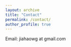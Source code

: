 ```yaml
---
layout: archive
title: "Contact"
permalink: /contact/
author_profile: true
---
```

Email: jiahaowg at gmail.com

